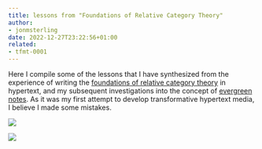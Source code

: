 ```yaml
---
title: lessons from "Foundations of Relative Category Theory"
author:
- jonmsterling
date: 2022-12-27T23:22:56+01:00
related:
- tfmt-0001
---
```


Here I compile some of the lessons that I have synthesized from the experience of writing the [foundations of relative category theory](frct-003I) in hypertext, and my subsequent investigations into the concept of [evergreen notes](tfmt-0003). As it was my first attempt to develop transformative hypertext media, I believe I made some mistakes.

![](tfmt-0008)

![](tfmt-0009)
